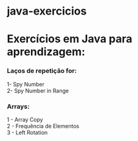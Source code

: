 # java-exercicios
<h1>Exercícios em Java para aprendizagem:</h1>

<h3>Laços de repetição for:</h3>
    1- Spy Number
    <br>
    2- Spy Number in Range

<h3>Arrays:</h3>
    1 - Array Copy
<br>2 - Frequência de Elementos
<br>3 - Left Rotation

